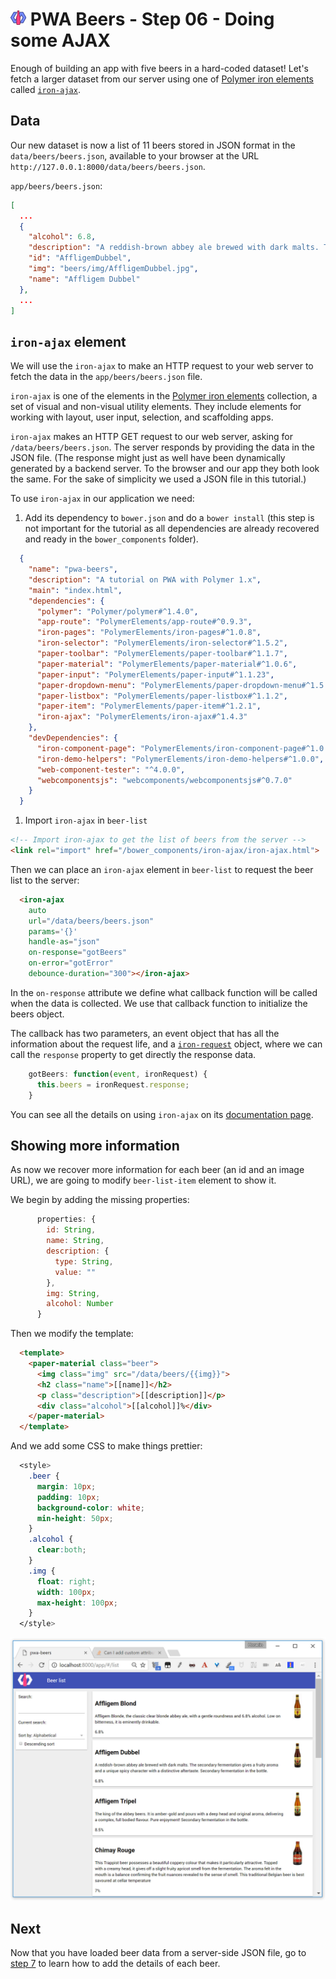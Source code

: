 # ![](/img/logo-25px.png) PWA Beers - Step 06 - Doing some AJAX

Enough of building an app with five beers in a hard-coded dataset! Let's fetch a larger dataset from our server using one of [Polymer iron elements](https://elements.polymer-project.org/browse?package=iron-elements) called [`iron-ajax`](https://elements.polymer-project.org/elements/iron-ajax).

## Data

Our new dataset is now a list of 11 beers stored in JSON format in the `data/beers/beers.json`, available to your browser at the URL `http://127.0.0.1:8000/data/beers/beers.json`.

`app/beers/beers.json`:

```json
[
  ...
  {
    "alcohol": 6.8,
    "description": "A reddish-brown abbey ale brewed with dark malts. The secondary fermentation gives a fruity aroma and a unique spicy character with a distinctive aftertaste. Secondary fermentation in the bottle.",
    "id": "AffligemDubbel",
    "img": "beers/img/AffligemDubbel.jpg",
    "name": "Affligem Dubbel"
  },
  ...
]
```

## `iron-ajax` element

We will use the `iron-ajax` to make an HTTP request to your web server to fetch the data in the `app/beers/beers.json` file.

`iron-ajax` is one of the elements in the [Polymer iron elements](https://elements.polymer-project.org/browse?package=iron-elements) collection, a set of visual and non-visual utility elements. They include elements for working with layout, user input, selection, and scaffolding apps.

`iron-ajax` makes an HTTP GET request to our web server, asking for `/data/beers/beers.json`. The server responds by providing the data in the JSON file. (The response might just as well have been dynamically generated by a backend server. To the browser and our app they both look the same. For the sake of simplicity we used a JSON file in this tutorial.)

To use `iron-ajax` in our application we need:

1. Add its dependency to `bower.json` and do a `bower install` (this step is not important for the tutorial as all dependencies are already recovered and ready in the `bower_components` folder).

  ```json
    {
      "name": "pwa-beers",
      "description": "A tutorial on PWA with Polymer 1.x",
      "main": "index.html",
      "dependencies": {
        "polymer": "Polymer/polymer#^1.4.0",
        "app-route": "PolymerElements/app-route#^0.9.3",
        "iron-pages": "PolymerElements/iron-pages#^1.0.8",
        "iron-selector": "PolymerElements/iron-selector#^1.5.2",
        "paper-toolbar": "PolymerElements/paper-toolbar#^1.1.7",
        "paper-material": "PolymerElements/paper-material#^1.0.6",
        "paper-input": "PolymerElements/paper-input#^1.1.23",
        "paper-dropdown-menu": "PolymerElements/paper-dropdown-menu#^1.5.0",
        "paper-listbox": "PolymerElements/paper-listbox#^1.1.2",
        "paper-item": "PolymerElements/paper-item#^1.2.1",
        "iron-ajax": "PolymerElements/iron-ajax#^1.4.3"
      },
      "devDependencies": {
        "iron-component-page": "PolymerElements/iron-component-page#^1.0.0",
        "iron-demo-helpers": "PolymerElements/iron-demo-helpers#^1.0.0",
        "web-component-tester": "^4.0.0",
        "webcomponentsjs": "webcomponents/webcomponentsjs#^0.7.0"
      }
    }
  ```


1. Import `iron-ajax` in `beer-list`

  ```html
  <!-- Import iron-ajax to get the list of beers from the server -->
  <link rel="import" href="/bower_components/iron-ajax/iron-ajax.html">
  ```

  Then we can place an `iron-ajax` element in `beer-list` to request the beer list to the server:

  ```html
    <iron-ajax
      auto
      url="/data/beers/beers.json"
      params='{}'
      handle-as="json"
      on-response="gotBeers"
      on-error="gotError"
      debounce-duration="300"></iron-ajax>
  ```

In the `on-response` attribute we define what callback function will be called when the data is collected.
We use that callback function to initialize the beers object.

The callback has two parameters, an event object that has all the information about the request life, and a [`iron-request`](https://elements.polymer-project.org/elements/iron-ajax?active=iron-request) object, where we can call the `response` property to get directly the response data.  

```javascript
    gotBeers: function(event, ironRequest) {
      this.beers = ironRequest.response;
    }
```

You can see all the details on using `iron-ajax` on its [documentation page](https://elements.polymer-project.org/elements/iron-ajax).

## Showing more information

As now we recover more information for each beer (an id and an image URL), we are going to modify `beer-list-item` element to show it.

We begin by adding the missing properties:

```javascript
      properties: {
        id: String,
        name: String,
        description: {
          type: String,
          value: ""
        },
        img: String,
        alcohol: Number
      }
```

Then we modify the template:

```html
  <template>
    <paper-material class="beer">
      <img class="img" src="/data/beers/{{img}}">
      <h2 class="name">[[name]]</h2>
      <p class="description">[[description]]</p>
      <div class="alcohol">[[alcohol]]%</div>
    </paper-material>
  </template>
```

And we add some CSS to make things prettier:

```css
  <style>
    .beer {
      margin: 10px;
      padding: 10px;
      background-color: white;
      min-height: 50px;
    }
    .alcohol {
      clear:both;
    }
    .img {
      float: right;
      width: 100px;
      max-height: 100px;
    }
  </style>
```

![Screenshot](/img/step-06_01.jpg)  


## Next

Now that you have loaded beer data from a server-side JSON file, go to [step 7](../step-07) to learn how to add the details of each beer.
